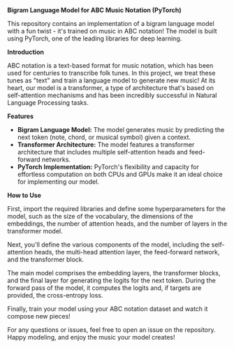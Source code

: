 **Bigram Language Model for ABC Music Notation (PyTorch)**

This repository contains an implementation of a bigram language model with a fun twist - it's trained on music in ABC notation! The model is built using PyTorch, one of the leading libraries for deep learning.

**Introduction**

ABC notation is a text-based format for music notation, which has been used for centuries to transcribe folk tunes. In this project, we treat these tunes as "text" and train a language model to generate new music! At its heart, our model is a transformer, a type of architecture that's based on self-attention mechanisms and has been incredibly successful in Natural Language Processing tasks. 

**Features**

- **Bigram Language Model:** The model generates music by predicting the next token (note, chord, or musical symbol) given a context.
- **Transformer Architecture:** The model features a transformer architecture that includes multiple self-attention heads and feed-forward networks.
- **PyTorch Implementation:** PyTorch's flexibility and capacity for effortless computation on both CPUs and GPUs make it an ideal choice for implementing our model.

**How to Use**

First, import the required libraries and define some hyperparameters for the model, such as the size of the vocabulary, the dimensions of the embeddings, the number of attention heads, and the number of layers in the transformer model.

Next, you'll define the various components of the model, including the self-attention heads, the multi-head attention layer, the feed-forward network, and the transformer block.

The main model comprises the embedding layers, the transformer blocks, and the final layer for generating the logits for the next token. During the forward pass of the model, it computes the logits and, if targets are provided, the cross-entropy loss.

Finally, train your model using your ABC notation dataset and watch it compose new pieces!

For any questions or issues, feel free to open an issue on the repository. Happy modeling, and enjoy the music your model creates!
